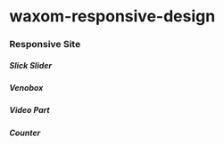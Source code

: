 # waxom-responsive-design
### Responsive Site
##### Slick Slider
##### Venobox
##### Video Part
##### Counter

